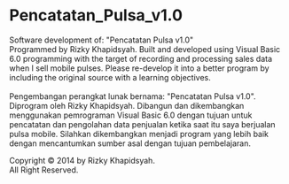 # Pencatatan_Pulsa_v1.0
Software development of: "Pencatatan Pulsa v1.0" <br>
Programmed by Rizky Khapidsyah. Built and developed using Visual Basic 6.0 programming with the target of recording and processing sales data when I sell mobile pulses. Please re-develop it into a better program by including the original source with a learning objectives.
<br><br>
Pengembangan perangkat lunak bernama: "Pencatatan Pulsa v1.0". <br>
Diprogram oleh Rizky Khapidsyah. Dibangun dan dikembangkan menggunakan pemrograman Visual Basic 6.0 dengan tujuan untuk pencatatan dan pengolahan data penjualan ketika saat itu saya berjualan pulsa mobile. Silahkan dikembangkan menjadi program yang lebih baik dengan mencantumkan sumber asal dengan tujuan pembelajaran.

Copyright © 2014 by Rizky Khapidsyah. <br>
All Right Reserved.
